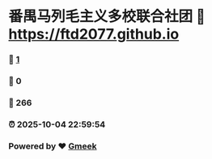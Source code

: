 # 番禺马列毛主义多校联合社团 :link: https://ftd2077.github.io 
### :page_facing_up: [1](https://ftd2077.github.io/tag.html) 
### :speech_balloon: 0 
### :hibiscus: 266 
### :alarm_clock: 2025-10-04 22:59:54 
### Powered by :heart: [Gmeek](https://github.com/Meekdai/Gmeek)
